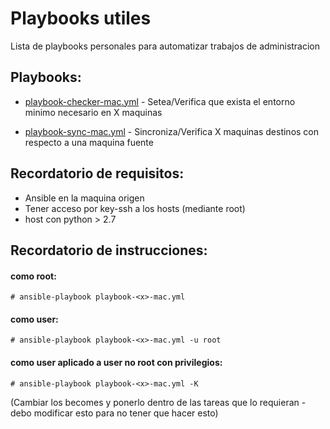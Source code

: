 # Playbooks utiles
Lista de playbooks personales para automatizar trabajos de administracion

Playbooks:
---------

- [playbook-checker-mac.yml](https://github.com/jkauze/ansible/playbook-checker-mac.yml) - Setea/Verifica que exista el entorno minimo necesario en X maquinas

- [playbook-sync-mac.yml](https://github.com/jkauze/ansible/playbook-sync-mac.yml) - Sincroniza/Verifica X maquinas destinos con respecto a una maquina fuente

Recordatorio de requisitos:
---------

- Ansible en la maquina origen
- Tener acceso por key-ssh a los hosts (mediante root)
- host con python > 2.7

Recordatorio de instrucciones:
---------

#### como root:
```
# ansible-playbook playbook-<x>-mac.yml
```

#### como user:
```
# ansible-playbook playbook-<x>-mac.yml -u root
```

#### como user aplicado a user no root con privilegios:
```
# ansible-playbook playbook-<x>-mac.yml -K
```
(Cambiar los becomes y ponerlo dentro de las tareas que lo requieran - debo modificar esto para no tener que hacer esto)